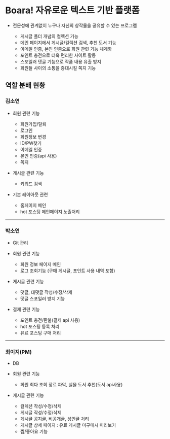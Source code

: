 # Boara! 자유로운 텍스트 기반 플랫폼
- 전문성에 관계없이 누구나 자신의 창작물을 공유할 수 있는 프로그램

  - 게시글 폴더 개념의 컬렉션 기능
  - 메인 페이지에서 게시글/컬렉션 검색, 추천 도서 기능
  - 이메일 인증, 본인 인증으로 회원 관련 기능 체계화
  - 포인트 충전으로 더욱 편리한 사이트 활동
  - 스포일러 댓글 기능으로 작품 내용 유출 방지
  - 회원들 사이의 소통을 증대시킬 쪽지 기능



## 역할 분배 현황
### 김소연
- 회원 관련 기능
  - 회원가입/탈퇴
  - 로그인
  - 회원정보 변경
  - ID/PW찾기
  - 이메일 인증
  - 본인 인증(api 사용)
  - 쪽지
  
- 게시글 관련 기능
  - 키워드 검색
  
- 기본 레이아웃 관련
  - 홈페이지 메인
  - hot 포스팅 메인페이지 노출처리
-------------------------------------
### 박소연
- Git 관리

- 회원 관련 기능
  - 회원 정보 페이지 메인
  - 로그 조회기능 (구매 게시글, 포인트 사용 내역 포함)
  
- 게시글 관련 기능
  - 댓글, 대댓글 작성/수정/삭제
  - 댓글 스포일러 방지 기능
  
- 결제 관련 기능
  - 포인트 충전/환불(결제 api 사용)
  - hot 포스팅 등록 처리
  - 유료 포스팅 구매 처리
-------------
### 최이지(PM)
- DB

- 회원 관련 기능
  - 회원 최다 조회 장르 파악, 실물 도서 추천(도서 api사용)

- 게시글 관련 기능
  - 컬렉션 작성/수정/삭제
  - 게시글 작성/수정/삭제
  - 게시글 공지글, 비공개글, 성인글 처리
  - 게시글 상세 페이지 : 유료 게시글 미구매시 미리보기
  - 찜/좋아요 기능
